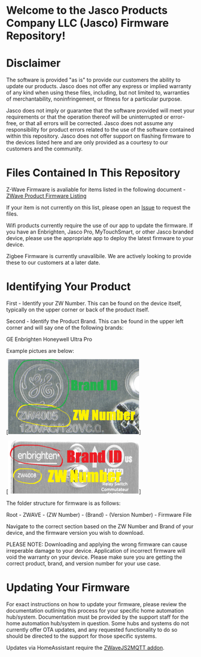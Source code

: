 # Welcome to the Jasco Products Company LLC (Jasco) Firmware Repository! 

# Disclaimer

The software is provided "as is" to provide our customers the ability to update our products. Jasco does not offer any express or implied warranty of any kind when using these files, including, but not limited to, warranties of merchantability, noninfringement, or fitness for a particular purpose. 

Jasco does not imply or guarantee that the software provided will meet your requirements or that the operation thereof will be uninterrupted or error-free, or that all errors will be corrected. Jasco does not assume any responsibility for product errors related to the use of the software contained within this repository. Jasco does not offer support on flashing firmware to the devices listed here and are only provided as a courtesy to our customers and the community. 

# Files Contained In This Repository

Z-Wave Firmware is avaliable for items listed in the following document - [ZWave Product Firmware Listing](docs/listing.txt)

If your item is not currently on this list, please open an [Issue](https://github.com/jascoproducts/firmware/issues/new) to request the files.

Wifi products currently require the use of our app to update the firmware. If you have an Enbrighten, Jasco Pro, MyTouchSmart, or other Jasco branded device, please use the appropriate app to deploy the latest firmware to your device. 

Zigbee Firmware is currently unavalibile. We are actively looking to provide these to our customers at a later date.

# Identifying Your Product

First - Identify your ZW Number. This can be found on the device itself, typically on the upper corner or back of the product itself.

Second - Identify the Product Brand. This can be found in the upper left corner and will say one of the following brands:

GE
Enbrighten
Honeywell
Ultra Pro

Example pictues are below:

[<img alt="Example of a GE Branded Item" width="350px" src="images/example1.png" />]

[<img alt="Example of an Enbrighten Branded Item" width="350px" src="images/example2.png" />]

The folder structure for firmware is as follows:

Root - ZWAVE - (ZW Number) - (Brand) - (Version Number) - Firmware File

Navigate to the correct section based on the ZW Number and Brand of your device, and the firmware version you wish to download.

PLEASE NOTE: Downloading and applying the wrong firmware can cause irreperable damage to your device. Application of incorrect firmware will void the warranty on your device. Please make sure you are getting the correct product, brand, and version number for your use case.

# Updating Your Firmware

For exact instructions on how to update your firmware, please review the documentation outlining this process for your specific home automation hub/system. Documentation must be provided by the support staff for the home automation hub/system in question. Some hubs and systems do not currently offer OTA updates, and any requested functionality to do so should be directed to the support for those specific systems.

Updates via HomeAssistant require the [ZWaveJS2MQTT addon](https://github.com/hassio-addons/addon-zwavejs2mqtt/blob/main/zwavejs2mqtt/DOCS.md).
